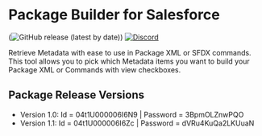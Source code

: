 # Package Builder for Salesforce

(![GitHub release (latest by date)](https://img.shields.io/github/v/release/chiefpansancolt/package-builder?logo=github&style=flat-square))
[![Discord](https://img.shields.io/discord/450095227185659905?label=Discord&logo=discord&style=flat-square)](https://discord.gg/FPfA3w6)

Retrieve Metadata with ease to use in Package XML or SFDX commands.
This tool allows you to pick which Metadata items you want to build your Package XML or Commands with view checkboxes.

## Package Release Versions

- Version 1.0: Id = 04t1U000006I6N9 | Password = 3BpmOLZnwPQO
- Version 1.1: Id = 04t1U000006I6Zc | Password = dVRu4KuQa2LKUuaN
